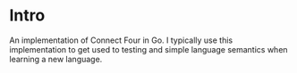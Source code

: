 Intro
=====

An implementation of Connect Four in Go. I typically use this
implementation to get used to testing and simple language semantics when
learning a new language.
